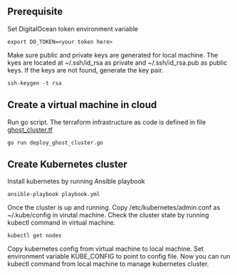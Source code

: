 ## Prerequisite
Set DigitalOcean token environment variable
```
export DO_TOKEN=<your token here>
```

Make sure public and private keys are generated for local machine. The kyes are located at ~/.ssh/id_rsa as private and ~/.ssh/id_rsa.pub as public keys. If the keys are not found, generate the key pair.
```
ssh-keygen -t rsa
```

## Create a virtual machine in cloud
Run go script. The terraform infrastructure as code is defined in file [ghost_cluster.tf](https://github.com/mngaonkar/ghost-blog-cloud-native/blob/master/ghost-blog-kubernetes-infra/ghost_cluster.tf)
```
go run deploy_ghost_cluster.go 
```

## Create Kubernetes cluster
Install kubernetes by running Ansible playbook
```
ansible-playbook playbook.yml
```
Once the cluster is up and running. Copy /etc/kubernetes/admin.conf as ~/.kube/config in virutal machine. Check the cluster state by running kubectl command in virtual machine.
```
kubectl get nodes
```
Copy kubernetes config from virtual machine to local machine. Set environment variable KUBE_CONFIG to point to config file. Now you can run kubectl command from local machine to manage kubernetes cluster.
